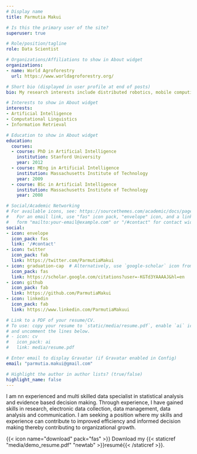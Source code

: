 ```yaml
---
# Display name
title: Parmutia Makui

# Is this the primary user of the site?
superuser: true

# Role/position/tagline
role: Data Scientist

# Organizations/Affiliations to show in About widget
organizations:
- name: World Agroforestry
  url: https://www.worldagroforestry.org/

# Short bio (displayed in user profile at end of posts)
bio: My research interests include distributed robotics, mobile computing and programmable matter.

# Interests to show in About widget
interests:
- Artificial Intelligence
- Computational Linguistics
- Information Retrieval

# Education to show in About widget
education:
  courses:
  - course: PhD in Artificial Intelligence
    institution: Stanford University
    year: 2012
  - course: MEng in Artificial Intelligence
    institution: Massachusetts Institute of Technology
    year: 2009
  - course: BSc in Artificial Intelligence
    institution: Massachusetts Institute of Technology
    year: 2008

# Social/Academic Networking
# For available icons, see: https://sourcethemes.com/academic/docs/page-builder/#icons
#   For an email link, use "fas" icon pack, "envelope" icon, and a link in the
#   form "mailto:your-email@example.com" or "/#contact" for contact widget.
social:
- icon: envelope
  icon_pack: fas
  link: '/#contact'
- icon: twitter
  icon_pack: fab
  link: https://twitter.com/ParmutiaMakui
- icon: graduation-cap  # Alternatively, use `google-scholar` icon from `ai` icon pack
  icon_pack: fas
  link: https://scholar.google.com/citations?user=-KGTd3YAAAAJ&hl=en
- icon: github
  icon_pack: fab
  link: https://github.com/ParmutiaMakui
- icon: linkedin
  icon_pack: fab
  link: https://www.linkedin.com/ParmutiaMakuui

# Link to a PDF of your resume/CV.
# To use: copy your resume to `static/media/resume.pdf`, enable `ai` icons in `params.toml`, 
# and uncomment the lines below.
# - icon: cv
#   icon_pack: ai
#   link: media/resume.pdf

# Enter email to display Gravatar (if Gravatar enabled in Config)
email: "parmutia.makui@gmail.com"

# Highlight the author in author lists? (true/false)
highlight_name: false
---
```


I am nn experienced and multi skilled data specialist in
statistical analysis and evidence based decision
making. Through experience, I have gained skills in research, electronic
data collection, data management, data analysis and communication. I am
seeking a position where my skills and experience can contribute to
improved efficiency and informed decision making thereby contributing to
organizational growth.

{{< icon name="download" pack="fas" >}} Download my {{< staticref "media/demo_resume.pdf" "newtab" >}}resumé{{< /staticref >}}.
